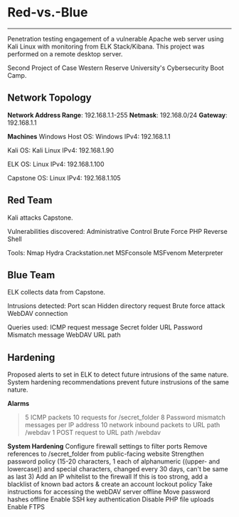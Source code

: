 # Red-vs.-Blue
---
Penetration testing engagement of a vulnerable Apache web server using Kali Linux with monitoring from ELK Stack/Kibana. This project was performed on a remote desktop server. 

Second Project of Case Western Reserve University's Cybersecurity Boot Camp. 

## Network Topology
**Network Address Range**: 192.168.1.1-255
**Netmask**: 192.168.0/24
**Gateway**: 192.168.1.1

**Machines**
Windows Host
   OS: Windows
   IPv4:  192.168.1.1
   
Kali
  OS: Kali Linux
  IPv4: 192.168.1.90
  
ELK
  OS: Linux
  IPv4: 192.168.1.100
  
Capstone
  OS: Linux
  IPv4: 192.168.1.105
  
## Red Team
Kali attacks Capstone. 

Vulnerabilities discovered:
  Administrative Control
  Brute Force
  PHP Reverse Shell

Tools:
  Nmap
  Hydra
  Crackstation.net
  MSFconsole
  MSFvenom
  Meterpreter

## Blue Team 
ELK collects data from Capstone. 

Intrusions detected:
  Port scan
  Hidden directory request
  Brute force attack
  WebDAV connection
  
Queries used:
  ICMP request message
  Secret folder URL
  Password Mismatch message
  WebDAV URL path

## Hardening
Proposed alerts to set in ELK to detect future intrusions of the same nature. 
System hardening recommendations prevent future instrusions of the same nature. 

**Alarms**
  >5 ICMP packets
  >10 requests for /secret_folder
  >8 Password mismatch messages per IP address
  >10 network inbound packets to URL path /webdav
  >1 POST request to URL path /webdav
  
**System Hardening**
  Configure firewall settings to filter ports
  Remove references to /secret_folder from public-facing website
  Strengthen password policy (15-20 characters, 1 each of alphanumeric ((upper- and lowercase)) and special characters, changed every 30 days, can't be same as last 3)
  Add an IP whitelist to the firewall
    If this is too strong, add a blacklist of known bad actors & create an account lockout policy
  Take instructions for accessing the webDAV server offline
  Move password hashes offline
  Enable SSH key authentication
  Disable PHP file uploads
  Enable FTPS
  
